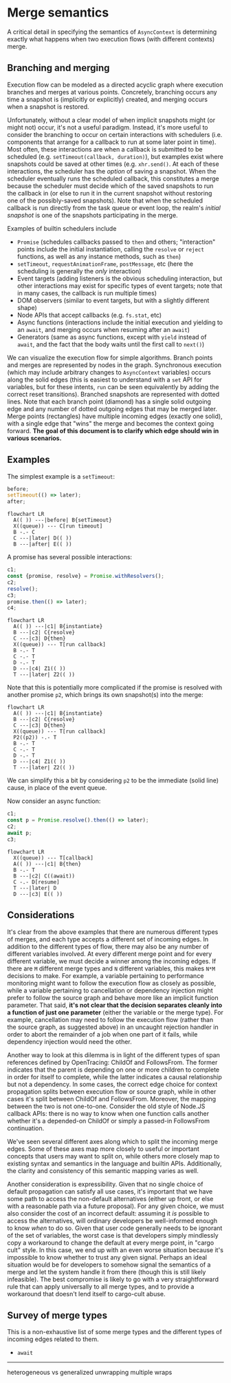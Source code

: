 # Merge semantics

A critical detail in specifying the semantics of `AsyncContext` is determining
exactly what happens when two execution flows (with different contexts) merge.

## Branching and merging

Execution flow can be modeled as a directed acyclic graph where execution
branches and merges at various points. Concretely, branching occurs any time
a snapshot is (implicitly or explicitly) created, and merging occurs when a
snapshot is restored.

Unfortunately, without a clear model of when implicit snapshots might (or might
not) occur, it's not a useful paradigm. Instead, it's more useful to consider
the branching to occur on certain interactions with schedulers (i.e. components
that arrange for a callback to run at some later point in time). Most often,
these interactions are when a callback is submitted to be scheduled (e.g.
`setTimeout(callback, duration)`), but examples exist where snapshots could be
saved at other times (e.g. `xhr.send()`. At each of these interactions, the
scheduler has the _option_ of saving a snapshot. When the scheduler eventually
runs the scheduled callback, this constitutes a merge because the scheduler must
decide which of the saved snapshots to run the callback in (or else to run it in
the current snapshot without restoring one of the possibly-saved snapshots).
Note that when the scheduled callback is run directly from the task queue or
event loop, the realm's _initial snapshot_ is one of the snapshots participating
in the merge.

Examples of builtin schedulers include
* `Promise` (schedules callbacks passed to `then` and others; "interaction"
  points include the initial instantiation, calling the `resolve` or `reject`
  functions, as well as any instance methods, such as `then`)
* `setTimeout`, `requestAnimationFrame`, `postMessage`, etc (here the scheduling
  is generally the _only_ interaction)
* Event targets (adding listeners is the obvious scheduling interaction, but
  other interactions may exist for specific types of event targets; note that
  in many cases, the callback is run multiple times)
* DOM observers (similar to event targets, but with a slightly different shape)
* Node APIs that accept callbacks (e.g. `fs.stat`, etc)
* Async functions (interactions include the initial execution and yielding to an
  `await`, and merging occurs when resuming after an `await`)
* Generators (same as async functions, except with `yield` instead of `await`,
  and the fact that the body waits until the first call to `next()`)

We can visualize the execution flow for simple algorithms. Branch points and
merges are represented by nodes in the graph. Synchronous execution (which may
include arbitrary changes to `AsyncContext` variables) occurs along the solid
edges (this is easiest to understand with a `set` API for variables, but for
these intents, `run` can be seen equivalently by adding the correct reset
transitions). Branched snapshots are represented with dotted lines. Note that
each branch point (diamond) has a single solid outgoing edge and any number of
dotted outgoing edges that may be merged later. Merge points (rectangles) have
multiple incoming edges (exactly one solid), with a single edge that "wins" the
merge and becomes the context going forward. **The goal of this document is to
clarify which edge should win in various scenarios.**

## Examples

<!-- Note: click "View file" in the top-right three-dots menu to see the graphs
rendered in the PR. -->

The simplest example is a `setTimeout`:

```js
before;
setTimeout(() => later);
after;
```

```mermaid
flowchart LR
  A(( )) ---|before| B{setTimeout}
  X((queue)) --- C[run timeout]
  B -.- C
  C ---|later| D(( ))
  B ---|after| E(( ))
```

A promise has several possible interactions:

```js
c1;
const {promise, resolve} = Promise.withResolvers();
c2;
resolve();
c3;
promise.then(() => later);
c4;
```

```mermaid
flowchart LR
  A(( )) ---|c1| B{instantiate}
  B ---|c2| C{resolve}
  C ---|c3| D{then}
  X((queue)) --- T[run callback]
  B -.- T
  C -.- T
  D -.- T
  D ---|c4| Z1(( ))
  T ---|later| Z2(( ))
```

Note that this is potentially more complicated if the promise is resolved with
another promise `p2`, which brings its own snapshot(s) into the merge:

```mermaid
flowchart LR
  A(( )) ---|c1| B{instantiate}
  B ---|c2| C{resolve}
  C ---|c3| D{then}
  X((queue)) --- T[run callback]
  P2((p2)) -.- T
  B -.- T
  C -.- T
  D -.- T
  D ---|c4| Z1(( ))
  T ---|later| Z2(( ))
```

We can simplify this a bit by considering `p2` to be the immediate (solid line)
cause, in place of the event queue.

Now consider an async function:

```js
c1;
const p = Promise.resolve().then(() => later);
c2;
await p;
c3;
```

```mermaid
flowchart LR
  X((queue)) --- T[callback]
  A(( )) ---|c1| B{then}
  B -.- T
  B ---|c2| C((await))
  C -.- D[resume]
  T ---|later| D
  D ---|c3| E(( ))
```

## Considerations

It's clear from the above examples that there are numerous different types of
merges, and each type accepts a different set of incoming edges. In addition to
the different types of flow, there may also be any number of different variables
involved. At every different merge point and for every different variable, we
must decide a winner among the incoming edges. If there are `M` different merge
types and `N` different variables, this makes `N*M` decisions to make. For
example, a variable pertaining to performance monitoring might want to follow
the execution flow as closely as possible, while a variable pertaining to
cancellation or dependency injection might prefer to follow the source graph and
behave more like an implicit function parameter.  That said, **it's not clear
that the decision separates cleanly into a function of just one parameter**
(either the variable or the merge type). For example, cancellation may need to
follow the execution flow (rather than the source graph, as suggested above) in
an uncaught rejection handler in order to abort the remainder of a job when one
part of it fails, while dependency injection would need the other.

Another way to look at this dilemma is in light of the different types of span
references defined by OpenTracing: ChildOf and FollowsFrom. The former indicates
that the parent is depending on one or more children to complete in order for
itself to complete, while the latter indicates a causal relationship but not a
dependency. In some cases, the correct edge choice for context propagation
splits between execution flow or source graph, while in other cases it's split
between ChildOf and FollowsFrom. Moreover, the mapping between the two is not
one-to-one. Consider the old style of Node.JS callback APIs: there is no way to
know when one function calls another whether it's a depended-on ChildOf or
simply a passed-in FollowsFrom continuation.

We've seen several different axes along which to split the incoming merge edges.
Some of these axes map more closely to useful or important concepts that users
may want to split on, while others more closely map to existing syntax and
semantics in the language and builtin APIs. Additionally, the clarity and
consistency of this semantic mapping varies as well.

Another consideration is expressibility. Given that no single choice of default
propagation can satisfy all use cases, it's important that we have some path to
access the non-default alternatives (either up front, or else with a reasonable
path via a future proposal). For any given choice, we must also consider the
cost of an incorrect default: assuming it _is_ possible to access the
alternatives, will ordinary developers be well-informed enough to know _when_ to
do so. Given that user code generally needs to be ignorant of the set of
variables, the worst case is that developers simply mindlessly copy a workaround
to change the default at every merge point, in "cargo cult" style. In this case,
we end up with an even worse situation because it's impossible to know whether
to trust any given signal. Perhaps an ideal situation would be for developers to
somehow signal the semantics of a merge and let the system handle it from there
(though this is still likely infeasible). The best compromise is likely to go
with a very straightforward rule that can apply universally to all merge types,
and to provide a workaround that doesn't lend itself to cargo-cult abuse.

## Survey of merge types

This is a non-exhaustive list of some merge types and the different types of
incoming edges related to them.

* `await`



---

heterogeneous vs generalized
unwrapping multiple wraps
